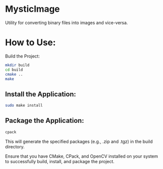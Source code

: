 # MysticImage
Utility for converting binary files into images and vice-versa.

# How to Use:
Build the Project:


```bash
mkdir build
cd build
cmake ..
make
```

## Install the Application:

```bash
sudo make install
```

## Package the Application:

```bash
cpack
```

This will generate the specified packages (e.g., .zip and .tgz) in the build directory.

Ensure that you have CMake, CPack, and OpenCV installed on your system to successfully build, install, and package the project.